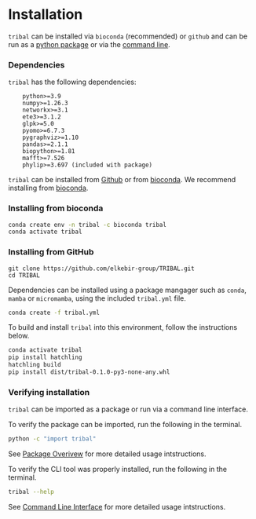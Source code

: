 # Installation 
`tribal` can be installed via `bioconda` (recommended) or `github` and can be run as a [python package](package.md) or via the [command line](cli.md). 


### Dependencies
`tribal` has the following dependencies:
```
    python>=3.9
    numpy>=1.26.3
    networkx>=3.1
    ete3>=3.1.2
    glpk>=5.0
    pyomo>=6.7.3
    pygraphviz>=1.10
    pandas>=2.1.1
    biopython>=1.81
    mafft>=7.526
    phylip>=3.697 (included with package)
```

`tribal` can be installed from [Github](#installing-from-github) or from [bioconda](#installing-from-bioconda).  We recommend installing from [bioconda](#installing-from-bioconda).

### Installing from bioconda

```bash
conda create env -n tribal -c bioconda tribal
conda activate tribal
```

### Installing from GitHub
```
git clone https://github.com/elkebir-group/TRIBAL.git
cd TRIBAL

```

Dependencies can be installed using a package mangager such as `conda`, `mamba` or `micromamba`, using the included `tribal.yml` file.



```bash
conda create -f tribal.yml 
```

To build and install `tribal` into this environment, follow the instructions below.

```bash
conda activate tribal
pip install hatchling
hatchling build
pip install dist/tribal-0.1.0-py3-none-any.whl

```

### Verifying installation


`tribal` can be imported as a package or run via a  command line interface.  

To verify the package can be imported,  run the following in the terminal.

```bash
python -c "import tribal"
```

See [Package Overivew](package.md) for more detailed usage intstructions. 

To verify the CLI tool was properly installed, run the following in the terminal. 

```bash
tribal --help
```

See [Command Line Interface](cli.md) for more detailed usage intstructions.


